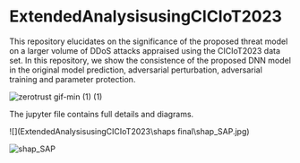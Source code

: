 # ExtendedAnalysisusingCICIoT2023
This repository elucidates on the significance of the proposed threat model on a larger volume of DDoS attacks appraised using the CICIoT2023 data set.
In this repository, we show the consistence of the proposed DNN model in the original model prediction, adversarial perturbation, adversarial training and parameter protection.

![zerotrust gif-min (1) (1)](https://github.com/nkoro/ExtendedAnalysisusingCICIoT2023/assets/83587677/482eb174-638d-45c9-ae22-d75609a742e4)

The jupyter file contains full details and diagrams.


![](ExtendedAnalysisusingCICIoT2023\shaps final\shap_SAP.jpg)


![shap_SAP](https://github.com/nkoro/ExtendedAnalysisusingCICIoT2023/assets/83587677/a59aaa53-3b3e-4d3a-abb6-58c46da8ae65)
